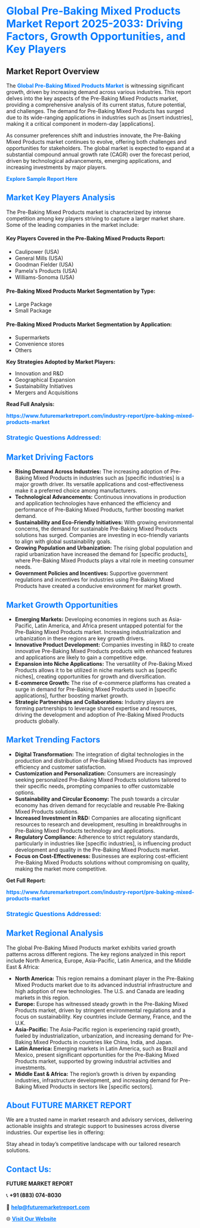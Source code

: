 <h1 style="color: #007BFF;">Global Pre-Baking Mixed Products Market Report 2025-2033: Driving Factors, Growth Opportunities, and Key Players</h1>

<section id="overview">
<h2>Market Report Overview</h2>
<p>The <a href="https://www.futuremarketreport.com/industry-report/pre-baking-mixed-products-market" style="color: #007BFF; text-decoration: none;"><strong>Global Pre-Baking Mixed Products Market</strong></a> is witnessing significant growth, driven by increasing demand across various industries. This report delves into the key aspects of the Pre-Baking Mixed Products market, providing a comprehensive analysis of its current status, future potential, and challenges. The demand for Pre-Baking Mixed Products has surged due to its wide-ranging applications in industries such as [insert industries], making it a critical component in modern-day [applications].</p>
<p>As consumer preferences shift and industries innovate, the Pre-Baking Mixed Products market continues to evolve, offering both challenges and opportunities for stakeholders. The global market is expected to expand at a substantial compound annual growth rate (CAGR) over the forecast period, driven by technological advancements, emerging applications, and increasing investments by major players.</p>
</section>

<section id="overview">
<p><a href="https://www.futuremarketreport.com/request-sample/reportId=37347" style="color: #007BFF; text-decoration: none;"><strong>Explore Sample Report Here</strong></a></p>
</section>

<section id="key-players">
<h2 style="color: #007BFF;">Market Key Players Analysis</h2>
<p>The Pre-Baking Mixed Products market is characterized by intense competition among key players striving to capture a larger market share. Some of the leading companies in the market include:</p>
<h4>Key Players Covered in the Pre-Baking Mixed Products Report:</h4>
<ul><li>Caulipower (USA)</li><li>General Mills (USA)</li><li>Goodman Fielder (USA)</li><li>Pamela&#039;s Products (USA)</li><li>Williams-Sonoma (USA)</li></ul>
<h4>Pre-Baking Mixed Products Market Segmentation by Type:</h4>
<ul><li>Large Package</li><li>Small Package</li></ul>

<h4>Pre-Baking Mixed Products Market Segmentation by Application:</h4>
<ul><li>Supermarkets</li><li>Convenience stores</li><li>Others</li></ul>
<p><strong>Key Strategies Adopted by Market Players:</strong></p>
<ul>
<li>Innovation and R&D</li>
<li>Geographical Expansion</li>
<li>Sustainability Initiatives</li>
<li>Mergers and Acquisitions</li>
</ul>
</section>

<section>
<p><strong>Read Full Analysis: </strong></p><a href="https://www.futuremarketreport.com/industry-report/pre-baking-mixed-products-market" style="color: #007BFF; text-decoration: none;"><strong>https://www.futuremarketreport.com/industry-report/pre-baking-mixed-products-market</strong></a>
<h3 style="color: #007BFF;">Strategic Questions Addressed:</h3>
</section>

<section id="driving-factors">
<h2 style="color: #007BFF;">Market Driving Factors</h2>
<ul>
<li><strong>Rising Demand Across Industries:</strong> The increasing adoption of Pre-Baking Mixed Products in industries such as [specific industries] is a major growth driver. Its versatile applications and cost-effectiveness make it a preferred choice among manufacturers.</li>
<li><strong>Technological Advancements:</strong> Continuous innovations in production and application technologies have enhanced the efficiency and performance of Pre-Baking Mixed Products, further boosting market demand.</li>
<li><strong>Sustainability and Eco-Friendly Initiatives:</strong> With growing environmental concerns, the demand for sustainable Pre-Baking Mixed Products solutions has surged. Companies are investing in eco-friendly variants to align with global sustainability goals.</li>
<li><strong>Growing Population and Urbanization:</strong> The rising global population and rapid urbanization have increased the demand for [specific products], where Pre-Baking Mixed Products plays a vital role in meeting consumer needs.</li>
<li><strong>Government Policies and Incentives:</strong> Supportive government regulations and incentives for industries using Pre-Baking Mixed Products have created a conducive environment for market growth.</li>
</ul>
</section>

<section id="growth-opportunities">
<h2 style="color: #007BFF;">Market Growth Opportunities</h2>
<ul>
<li><strong>Emerging Markets:</strong> Developing economies in regions such as Asia-Pacific, Latin America, and Africa present untapped potential for the Pre-Baking Mixed Products market. Increasing industrialization and urbanization in these regions are key growth drivers.</li>
<li><strong>Innovative Product Development:</strong> Companies investing in R&D to create innovative Pre-Baking Mixed Products products with enhanced features and applications are likely to gain a competitive edge.</li>
<li><strong>Expansion into Niche Applications:</strong> The versatility of Pre-Baking Mixed Products allows it to be utilized in niche markets such as [specific niches], creating opportunities for growth and diversification.</li>
<li><strong>E-commerce Growth:</strong> The rise of e-commerce platforms has created a surge in demand for Pre-Baking Mixed Products used in [specific applications], further boosting market growth.</li>
<li><strong>Strategic Partnerships and Collaborations:</strong> Industry players are forming partnerships to leverage shared expertise and resources, driving the development and adoption of Pre-Baking Mixed Products products globally.</li>
</ul>
</section>

<section id="trending-factors">
<h2 style="color: #007BFF;">Market Trending Factors</h2>
<ul>
<li><strong>Digital Transformation:</strong> The integration of digital technologies in the production and distribution of Pre-Baking Mixed Products has improved efficiency and customer satisfaction.</li>
<li><strong>Customization and Personalization:</strong> Consumers are increasingly seeking personalized Pre-Baking Mixed Products solutions tailored to their specific needs, prompting companies to offer customizable options.</li>
<li><strong>Sustainability and Circular Economy:</strong> The push towards a circular economy has driven demand for recyclable and reusable Pre-Baking Mixed Products solutions.</li>
<li><strong>Increased Investment in R&D:</strong> Companies are allocating significant resources to research and development, resulting in breakthroughs in Pre-Baking Mixed Products technology and applications.</li>
<li><strong>Regulatory Compliance:</strong> Adherence to strict regulatory standards, particularly in industries like [specific industries], is influencing product development and quality in the Pre-Baking Mixed Products market.</li>
<li><strong>Focus on Cost-Effectiveness:</strong> Businesses are exploring cost-efficient Pre-Baking Mixed Products solutions without compromising on quality, making the market more competitive.</li>
</ul>
</section>

<section>
<p><strong>Get Full Report: </strong></p><a href="https://www.futuremarketreport.com/industry-report/pre-baking-mixed-products-market" style="color: #007BFF; text-decoration: none;"><strong>https://www.futuremarketreport.com/industry-report/pre-baking-mixed-products-market</strong></a>
<h3 style="color: #007BFF;">Strategic Questions Addressed:</h3>
</section>


<section id="regional-analysis">
<h2 style="color: #007BFF;">Market Regional Analysis</h2>
<p>The global Pre-Baking Mixed Products market exhibits varied growth patterns across different regions. The key regions analyzed in this report include North America, Europe, Asia-Pacific, Latin America, and the Middle East & Africa:</p>
<ul>
<li><strong>North America:</strong> This region remains a dominant player in the Pre-Baking Mixed Products market due to its advanced industrial infrastructure and high adoption of new technologies. The U.S. and Canada are leading markets in this region.</li>
<li><strong>Europe:</strong> Europe has witnessed steady growth in the Pre-Baking Mixed Products market, driven by stringent environmental regulations and a focus on sustainability. Key countries include Germany, France, and the U.K.</li>
<li><strong>Asia-Pacific:</strong> The Asia-Pacific region is experiencing rapid growth, fueled by industrialization, urbanization, and increasing demand for Pre-Baking Mixed Products in countries like China, India, and Japan.</li>
<li><strong>Latin America:</strong> Emerging markets in Latin America, such as Brazil and Mexico, present significant opportunities for the Pre-Baking Mixed Products market, supported by growing industrial activities and investments.</li>
<li><strong>Middle East & Africa:</strong> The region’s growth is driven by expanding industries, infrastructure development, and increasing demand for Pre-Baking Mixed Products in sectors like [specific sectors].</li>
</ul>
</section>

<footer>
<h2 style="color: #007BFF;">About FUTURE MARKET REPORT</h2>
<p>We are a trusted name in market research and advisory services, delivering actionable insights and strategic support to businesses across diverse industries. Our expertise lies in offering:</p>

<p>Stay ahead in today’s competitive landscape with our tailored research solutions.</p>

<h2 style="color: #007BFF;">Contact Us:</h2>
<p><strong>FUTURE MARKET REPORT</strong></p>
<p>📞 <strong>+91 (883) 074-8030</strong></p>
<p>📧 <strong><a href="mailto:help@futuremarketreport.com" style="color: #007BFF;">help@futuremarketreport.com</a></strong></p>
<p>🌐 <strong><a href="https://www.futuremarketreport.com/" style="color: #007BFF;">Visit Our Website</a></strong></p>
</footer>